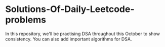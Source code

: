 # Solutions-Of-Daily-Leetcode-problems
In this repository, we'll be practising DSA throughout this October to show consistency.
You can also add important algorithms for DSA.
